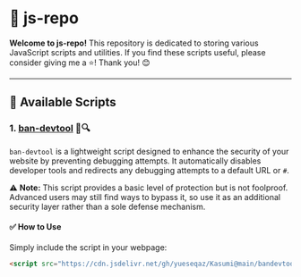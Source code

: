 # 🌸 js-repo  

**Welcome to js-repo!** This repository is dedicated to storing various JavaScript scripts and utilities. If you find these scripts useful, please consider giving me a ⭐️! Thank you! 😊  

---

## 📌 Available Scripts  

### 1. [ban-devtool](https://github.com/yueseqaz/js-repo/blob/main/bandevtool.js) 🚫🔍  
`ban-devtool` is a lightweight script designed to enhance the security of your website by preventing debugging attempts. It automatically disables developer tools and redirects any debugging attempts to a default URL or `#`.  

⚠ **Note:** This script provides a basic level of protection but is not foolproof. Advanced users may still find ways to bypass it, so use it as an additional security layer rather than a sole defense mechanism.  

#### ✅ How to Use  
Simply include the script in your webpage:  
```html
<script src="https://cdn.jsdelivr.net/gh/yueseqaz/Kasumi@main/bandevtool.js"></script>
